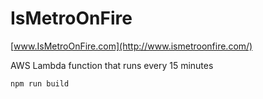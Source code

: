 IsMetroOnFire
=============

[www.IsMetroOnFire.com](http://www.ismetroonfire.com/)

AWS Lambda function that runs every 15 minutes

`npm run build`